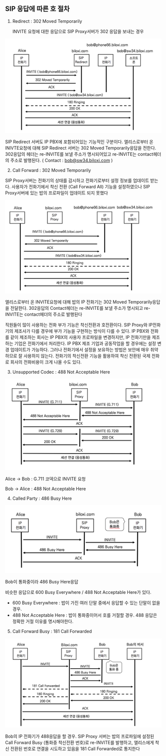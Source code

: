 ## SIP 응답에 따른 호 절차

1. Redirect : 302 Moved Temporarily

   INVITE 요청에 대한 응답으로 SIP Proxy서버가 302 응답을 보내는 경우

![Redirect : 302 Moved Temporarily](./image/14_1.png)

SIP Redirect 서버도 IP  PBX에 포함되어있는 기능적인 구분이다. 앨리스로부터 온 INIVTE요청에 대해 SIP Redirect 서버는 302 Moved Temporarily응답을 전한다. 302응답의 헤더는 re-INVITE를 보낼 주소가 명시되어있고 re-INVITE는 contact헤더의 주소로 발행된다. ( Contact : bob@sw34.biloxi.com )

2. Call Forward : 302 Moved Temporarily

SIP Proxy서버는 전화기의 상태를 감시하고 전화기로부터 설정 정보를 업데이트 받는다. 사용자가 전화기에서 착신 전환 (Call Forward All) 기능을 설정하였으나 SIP Proxy서버에 있는 밥의 프로파일이 업데이트 되지 못했다

![착신전환 : 302 Moved Temporarily](./image/14_2.png)

앨리스로부터 온 INVITE요청에 대해 밥의 IP 전화기는 302 Moved Temporarily응답을 전달한다. 302응답의 Contact헤더는 re-INVITE를 보낼 주소가 명시되고 re-INVITE는 contact헤더의 주소로 발행된다

직원들이 많이 사용하는 전화 부가 기능은 착신전환과 호전환이다. SIP Proxy와 IP전화기의 제조사가 다를 경우에 부가 기능을 구현하는 방식이 다를 수 있다. IP PBX와 전화를 같이 제조하는 회사는 IP PBX의 사용자 프로파일을 변경하지만, IP 전화기만을 제조하는 기업은 전화기에서 처리한다. IP PBX 제조 기업과 공동작업을 할 경우에는 설정 변경 업데이트가 가능하다. 그러나 전화기에서 설정을 보유하는 방법은 보안에 매우 취약하므로 잘 사용하지 않는다. 전화기의 착신전환 기능을 활용하여 착신 전환된 국제 전화로 회사의 전화비용이 크게 나올 수도 있다.

3. Unsupported Codec : 488 Not Acceptable Here

![지원하지 않는 코덱 : 488 Not Acceptable Here](./image/14_3.png)

Alice -> Bob : G.711 코덱으로 INVITE 요청

Bob -> Alice : 488 Not Acceptable Here

4. Called Party : 486 Busy Here

![통화중 : 486 Busy Here](./image/14_4.png)

Bob이 통화중이라 486 Busy Here응답

비슷한 응답으로 600 Busy Everywhere / 488 Not Acceptable Here가 있다.

- 600 Busy Everywhere : 밥이 가진 여러 단말 중에서 응답할 수 있는 단말이 없을 경우.
- 488 Not Acceptable Here : 밥이 통화중이어서 호를 거절할 경우. 488 응답은 정확한 거절 이유를 명시해야한다.

5. Call Forward Busy : 181 Call Forwarded

![착신전환 통화중 181 Call Forwarded](./image/14_5.png)

Bob의 IP 전화기가 488응답을 할 경우. SIP Proxy 서버는 밥의 프로파일에 설정된 Call Forward Busy (통화중 착신전환 번호)로 re-INVITE를 발행하고, 앨리스에게 착신 전환된 번호로 연결을 시도하고 있음을 181 Call Forwarded로 통지한다

